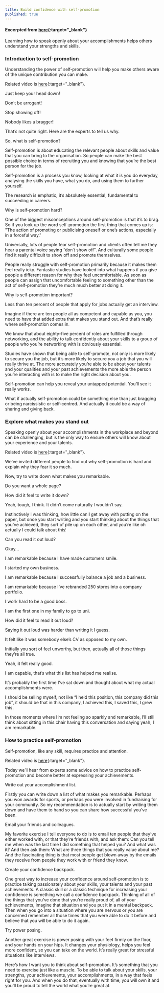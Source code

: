 ```yaml
---
title: Build confidence with self-promotion
published: true
---
```


#### Excerpted from [here](https://learndigital.withgoogle.com/digitalworkshop-eu/course/self-promotion){:target="_blank"}

Learning how to speak openly about your accomplishments helps others understand your strengths and skills.  

### Introduction to self-promotion

Understanding the power of self-promotion will help you make others aware of the unique contribution you can make.  

Related video is [here](https://youtu.be/tSl9K3x7FPM){:target="_blank"}.

Just keep your head down!

Don’t be arrogant!

Stop showing off!

Nobody likes a bragger!

That’s not quite right. Here are the experts to tell us why.

So, what is self-promotion?

Self-promotion is about educating the relevant people about skills and value that you can bring to the organisation. So people can make the best possible choice in terms of recruiting you and knowing that you’re the best person for the job.

Self-promotion is a process you know, looking at what it is you do everyday, analysing the skills you have, what you do, and using them to further yourself.

The research is emphatic, it’s absolutely essential, fundamental to succeeding in careers.

Why is self-promotion hard?

One of the biggest misconceptions around self-promotion is that it’s to brag. So if you look up the word self-promotion the first thing that comes up is: "The action of promoting or publicising oneself or one’s actions, especially in a forceful way."

Universally, lots of people fear self-promotion and clients often tell me they hear a parental voice saying “don’t show off". And culturally some people find it really difficult to show off and promote themselves.

People really struggle with self-promotion primarily because it makes them feel really icky. Fantastic studies have looked into what happens if you give people a different reason for why they feel uncomfortable. As soon as people can assign that uncomfortable feeling to something other than the act of self-promotion they’re much much better at doing it.

Why is self-promotion important?

Less than ten percent of people that apply for jobs actually get an interview.

Imagine if there are ten people all as competent and capable as you, you need to have that added extra that makes you stand out. And that’s really where self-promotion comes in.

We know that about eighty-five percent of roles are fulfilled through networking, and the ability to talk confidently about your skills to a group of people who you’re networking with is obviously essential.

Studies have shown that being able to self-promote, not only is more likely to secure you the job, but it’s more likely to secure you a job that you will really thrive at. The more accurately you’re able to be about your talents and your qualities and your past achievements the more able the person you’re interacting with is to make the right decision about you.

Self-promotion can help you reveal your untapped potential. You’ll see it really works.

What if actually self-promotion could be something else than just bragging or being narcissistic or self-centred. And actually it could be a way of sharing and giving back.

### Explore what makes you stand out

Speaking openly about your accomplishments in the workplace and beyond can be challenging, but is the only way to ensure others will know about your experience and your talents.  

Related video is [here](https://youtu.be/HMZMa8iI7ww){:target="_blank"}.

We’ve invited different people to find out why self-promotion is hard and explain why they fear it so much.

Now, try to write down what makes you remarkable.

Do you want a whole page?

How did it feel to write it down?

Yeah, tough, I think. It didn’t come naturally I wouldn’t say.

Instinctively I was thinking, how little can I get away with putting on the paper, but once you start writing and you start thinking about the things that you’ve achieved, they sort of pile up on each other, and you’re like oh actually I could talk about this!

Can you read it out loud?

Okay…

I am remarkable because I have made customers smile.

I started my own business.

I am remarkable because I successfully balance a job and a business.

I am remarkable because I’ve rebranded 250 stores into a company portfolio.

I work hard to be a good boss.

I am the first one in my family to go to uni.

How did it feel to read it out loud?

Saying it out loud was harder than writing it I guess.

It felt like it was somebody else’s CV as opposed to my own.

Initially you sort of feel unworthy, but then, actually all of those things they’re all true.

Yeah, it felt really good.

I am capable, that’s what this list has helped me realise.

It’s probably the first time I’ve sat down and thought about what my actual accomplishments were.

I should be selling myself, not like “I held this position, this company did this job”, it should be that in this company, I achieved this, I saved this, I grew this.

In those moments where I’m not feeling so sparkly and remarkable, I’ll still think about sitting in this chair having this conversation and saying yeah, I am remarkable. 

### How to practice self-promotion

Self-promotion, like any skill, requires practice and attention.  

Related video is [here](https://youtu.be/OZwq8xRFWbM){:target="_blank"}.

Today we’ll hear from experts some advice on how to practice self-promotion and become better at expressing your achievements.

Write out your accomplishment list.

Firstly you can write down a list of what makes you remarkable. Perhaps you won awards for sports, or perhaps you were involved in fundraising for your community. So my recommendation is to actually start by writing them down and have them to hand so you can share how successful you’ve been.

Email your friends and colleagues.

My favorite exercise I tell everyone to do is to email ten people that they’ve either worked with, or that they’re friends with, and ask them: Can you tell me when was the last time I did something that helped you? And what was it? And then ask them: What are three things that you really value about me? And the fascinating thing is that most people get blown away by the emails they receive from people they work with or friend they know.

Create your confidence backpack.

One great way to increase your confidence around self-promotion is to practice talking passionately about your skills, your talents and your past achievements. A classic skill or a classic technique for increasing your confidence is something we call a confidence backpack. Thinking of all of the things that you’ve done that you’re really proud of, all of your achievements, imagine that situation and you put it in a mental backpack. Then when you go into a situation where you are nervous or you are concerned remember all those times that you were able to do it before and believe that you will be able to do it again.

Try power posing.

Another great exercise is power posing with your feet firmly on the floor, and your hands on your hips. It changes your physiology, helps you feel more confident, so you can take on the world. It’s really great for stressful situations like interviews.

Here’s how I want you to think about self-promotion. It’s something that you need to exercise just like a muscle. To be able to talk about your skills, your strengths, your achievements, your accomplishments, in a way that feels right for you. And when you do that, eventually with time, you will own it and you’ll be proud to tell the world what you’re great at. 
